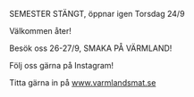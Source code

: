 SEMESTER STÄNGT, öppnar igen Torsdag 24/9

Välkommen åter!

Besök oss 26-27/9, SMAKA PÅ VÄRMLAND!

Följ oss gärna på Instagram!

Titta gärna in på www.varmlandsmat.se

